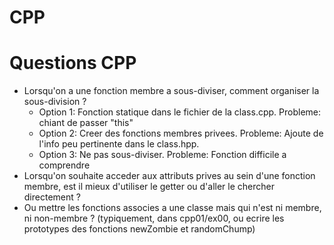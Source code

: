 # CPP

# Questions CPP

- Lorsqu'on a une fonction membre a sous-diviser, comment organiser la sous-division ?
	- Option 1: Fonction statique dans le fichier de la class.cpp. Probleme: chiant de passer "this"
	- Option 2: Creer des fonctions membres privees. Probleme: Ajoute de l'info peu pertinente dans le class.hpp.
	- Option 3: Ne pas sous-diviser. Probleme: Fonction difficile a comprendre
- Lorsqu'on souhaite acceder aux attributs prives au sein d'une fonction membre, est il mieux
d'utiliser le getter ou d'aller le chercher directement ?
- Ou mettre les fonctions associes a une classe mais qui n'est ni membre, ni non-membre ? (typiquement, dans cpp01/ex00, ou ecrire les prototypes des fonctions newZombie et randomChump)
